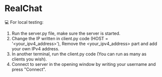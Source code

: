 # RealChat

💻
For local testing:
1) Run the server.py file, make sure the server is started.
2) Change the IP written in client.py code (HOST = '<your_ipv4_address>'), Remove the <your_ipv4_address> part and add your own IPv4 address.
3) In another terminal, run the client.py code (You can run as many as clients you wish).
4) Connect to server in the opening window by writing your username and press "Connect".


